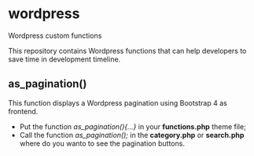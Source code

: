 # wordpress
Wordpress custom functions

This repository contains Wordpress functions that can help developers to save time in development timeline.

## as_pagination()
This function displays a Wordpress pagination using Bootstrap 4 as frontend.
 - Put the function *as_pagination(){...}* in your **functions.php** theme file;
 - Call the function *as_pagination();* in the **category.php** or **search.php** where do you wanto to see the pagination buttons.
  
